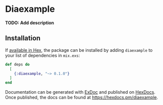 # Diaexample

**TODO: Add description**

## Installation

If [available in Hex](https://hex.pm/docs/publish), the package can be installed
by adding `diaexample` to your list of dependencies in `mix.exs`:

```elixir
def deps do
  [
    {:diaexample, "~> 0.1.0"}
  ]
end
```

Documentation can be generated with [ExDoc](https://github.com/elixir-lang/ex_doc)
and published on [HexDocs](https://hexdocs.pm). Once published, the docs can
be found at <https://hexdocs.pm/diaexample>.


